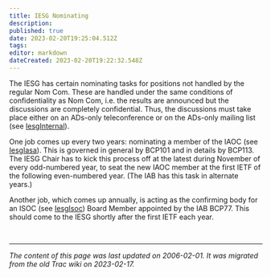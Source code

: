 ```yaml
---
title: IESG Nominating
description: 
published: true
date: 2023-02-20T19:25:04.512Z
tags: 
editor: markdown
dateCreated: 2023-02-20T19:22:32.548Z
---
```


 The IESG has certain nominating tasks for positions not handled by the regular Nom Com. These are handled under the same conditions of confidentiality as Nom Com, i.e. the results are announced but the discussions are completely confidential. Thus, the discussions must take place either on an ADs-only teleconference or on the ADs-only mailing list (see [IesgInternal](/group/iesg/IESGInternal)).

One job comes up every two years: nominating a member of the IAOC (see [IesgIasa](/group/iesg/iesgiasa)). This is governed in general by BCP101 and in details by BCP113. The IESG Chair has to kick this process off at the latest during November of every odd-numbered year, to seat the new IAOC member at the first IETF of the following even-numbered year. (The IAB has this task in alternate years.)

Another job, which comes up annually, is acting as the confirming body for an ISOC (see [IesgIsoc](/group/iesg/iesgisoc)) Board Member appointed by the IAB BCP77. This should come to the IESG shortly after the first IETF each year.


&nbsp;
&nbsp;
&nbsp;

---

*The content of this page was last updated on 2006-02-01. It was migrated from the old Trac wiki on 2023-02-17.*